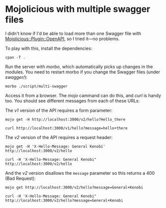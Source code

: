 # Mojolicious with multiple swagger files

I didn't know if I'd be able to load more than one Swagger file with [Mojolicious::Plugin::OpenAPI](https://metacpan.org/pod/Mojolicious::Plugin::OpenAPI), so I tried it—no problems.

To play with this, install the dependencies:

	cpan -T .

Run the server with *morbo*, which automatically picks up changes in
the modules. You need to restart morbo if you change the Swagger files (under *swagger/*):

	morbo ./script/multi-swagger

Access it from a browser. The *mojo* cammand can do this, and *curl* is handy too. You should see different messages from each of these URLs:

The *v1* version of the API requires a form parameter:

	mojo get -H http://localhost:3000/v2/hello?Hello_there

    curl http://localhost:3000/v1/hello?message=hello+there

The *v2* version of the API requires a request header:

	mojo get -H 'X-Hello-Message: General Kenobi' http://localhost:3000/v2/hello

	curl -H 'X-Hello-Message: General Kenobi" http://localhost:3000/v2/hello

And the *v2* version disallows the `message` parameter so this returns a 400 (Bad Request):

	mojo get http://localhost:3000/v2/hello?message=General+Kenobi

	curl -H 'X-Hello-Message: General Kenobi" http://localhost:3000/v2/hello?message=General+Kenobi




